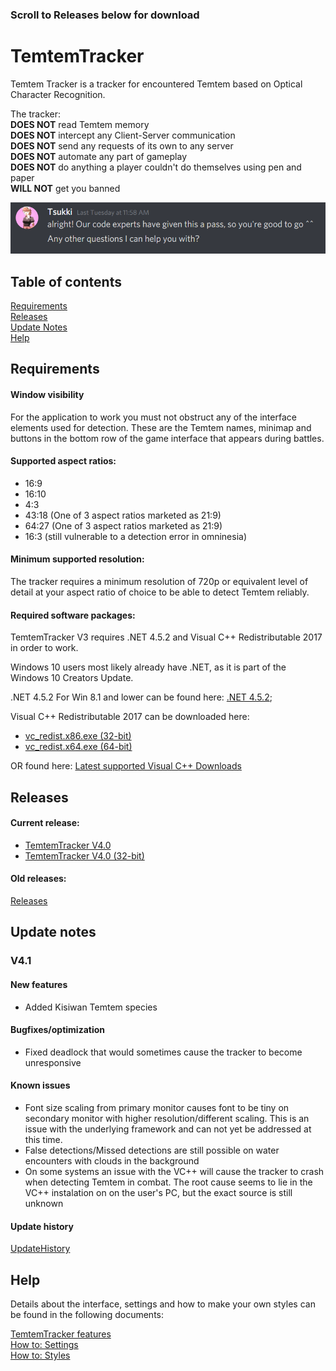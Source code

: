 ### Scroll to Releases below for download

# TemtemTracker
Temtem Tracker is a tracker for encountered Temtem based on Optical Character Recognition. 

The tracker:  
**DOES NOT** read Temtem memory  
**DOES NOT** intercept any Client-Server communication  
**DOES NOT** send any requests of its own to any server  
**DOES NOT** automate any part of gameplay  
**DOES NOT** do anything a player couldn't do themselves using pen and paper  
**WILL NOT** get you banned

![Good to go](Images/good2go.PNG)

## Table of contents

[Requirements](#requirements)  
[Releases](#releases)  
[Update Notes](#update-notes)  
[Help](#help)

## Requirements

#### Window visibility

For the application to work you must not obstruct any of the interface elements used for detection. These are the Temtem names, minimap and buttons in the bottom row of the game interface that appears during battles.

#### Supported aspect ratios:

- 16:9
- 16:10
- 4:3
- 43:18 (One of 3 aspect ratios marketed as 21:9)
- 64:27 (One of 3 aspect ratios marketed as 21:9)
- 16:3 (still vulnerable to a detection error in omninesia)

#### Minimum supported resolution:

The tracker requires a minimum resolution of 720p or equivalent level of detail at your aspect ratio of choice to be able to detect Temtem reliably.

#### Required software packages:
TemtemTracker V3 requires .NET 4.5.2  and Visual C++ Redistributable 2017 in order to work. 

Windows 10 users most likely already have .NET, as it is part of the Windows 10 Creators Update.

.NET 4.5.2 For Win 8.1 and lower can be found here: [.NET 4.5.2](https://www.microsoft.com/en-us/download/details.aspx?id=42642);

Visual C++ Redistributable 2017 can be downloaded here: 

- [vc_redist.x86.exe (32-bit)](https://aka.ms/vs/16/release/vc_redist.x86.exe)
- [vc_redist.x64.exe (64-bit)](https://aka.ms/vs/16/release/vc_redist.x64.exe) 

OR found here: [Latest supported Visual C++ Downloads](https://support.microsoft.com/en-us/help/2977003/the-latest-supported-visual-c-downloads)

## Releases

#### Current release:

- [TemtemTracker V4.0](https://github.com/mculig/TemtemTracker/releases/download/V4.1/TemtemTracker_v4.1_x64.zip)
- [TemtemTracker V4.0 (32-bit)](https://github.com/mculig/TemtemTracker/releases/download/V4.1/TemtemTracker_v4.1_x86.zip)

#### Old releases:

[Releases](https://github.com/mculig/TemtemTracker/releases)

## Update notes

### V4.1

#### New features

- Added Kisiwan Temtem species

#### Bugfixes/optimization

- Fixed deadlock that would sometimes cause the tracker to become unresponsive

#### Known issues

- Font size scaling from primary monitor causes font to be tiny on secondary monitor with higher resolution/different scaling. This is an issue with the underlying framework and can not yet be addressed at this time. 
- False detections/Missed detections are still possible on water encounters with clouds in the background
- On some systems an issue with the VC++ will cause the tracker to crash when detecting Temtem in combat. The root cause seems to lie in the VC++ instalation on on the user's PC, but the exact source is still unknown

#### Update history

[UpdateHistory](UpdateHistory.md)

## Help

Details about the interface, settings and how to make your own styles can be found in the following documents:

[TemtemTracker features](TemtemTrackerFeatures.md)  
[How to: Settings](HowToSettings.md)  
[How to: Styles](HowToStyles.md)
